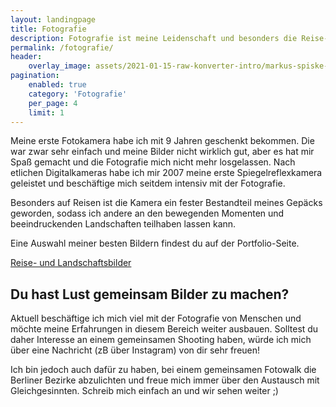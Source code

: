 ```yaml
---
layout: landingpage
title: Fotografie
description: Fotografie ist meine Leidenschaft und besonders die Reise- und Landschaftsfotografie hat es mir angetan.
permalink: /fotografie/
header:
    overlay_image: assets/2021-01-15-raw-konverter-intro/markus-spiske-nfwBWcaFAYg-unsplash.jpg
pagination:
    enabled: true
    category: 'Fotografie'
    per_page: 4
    limit: 1
---
```


<div class="p-4 bg-gray-100 text-gray-700">
  <div class="container p-4 my-4 text-base sm:text-lg md:text-xl">
    <p class="mb-4">
    Meine erste Fotokamera habe ich mit 9 Jahren geschenkt bekommen. 
    Die war zwar sehr einfach und meine Bilder nicht wirklich gut, aber es hat mir Spaß gemacht und die Fotografie mich nicht mehr losgelassen. 
    Nach etlichen Digitalkameras habe ich mir 2007 meine erste Spiegelreflexkamera geleistet und beschäftige mich seitdem intensiv mit der Fotografie.
    </p>
    <p class="mb-4">
    Besonders auf Reisen ist die Kamera ein fester Bestandteil meines Gepäcks geworden, 
    sodass ich andere an den bewegenden Momenten und beeindruckenden Landschaften teilhaben lassen kann.
    </p>
    <p class="mb-4">
    Eine Auswahl meiner besten Bildern findest du auf der Portfolio-Seite.
    </p>
    <p>
        <a href="/portfolio-landscape/" class="btn">Reise- und Landschaftsbilder</a>
    </p>
    <h2 class="mb-6 mt-12">Du hast Lust gemeinsam Bilder zu machen?</h2>
    <p class="mb-4">
    Aktuell beschäftige ich mich viel mit der Fotografie von Menschen und möchte meine Erfahrungen in diesem Bereich weiter ausbauen. 
    Solltest du daher Interesse an einem gemeinsamen Shooting haben, würde ich mich über eine Nachricht (zB über Instagram) von dir sehr freuen!
    </p>
    <p>
    Ich bin jedoch auch dafür zu haben, bei einem gemeinsamen Fotowalk die Berliner Bezirke abzulichten und freue mich immer über den Austausch mit Gleichgesinnten. 
    Schreib mich einfach an und wir sehen weiter ;)
    </p>
  </div>
</div>

